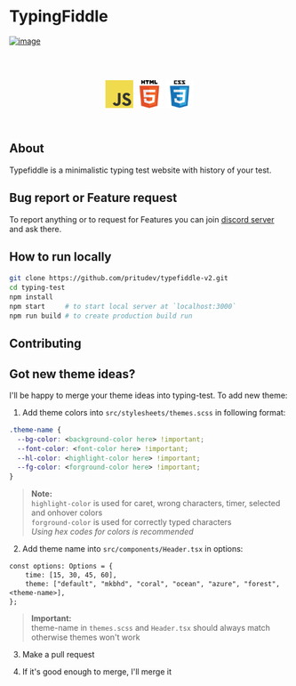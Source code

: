 # TypingFiddle

<a href="https://typefiddle.pritudev.me">
  
![image](https://user-images.githubusercontent.com/75468116/137464679-47596cd1-041f-43eb-beca-1b566f50f64e.png)
  
</a>

<br/><br/>

<p align="center">
  
<img align="center" alt="JavaScript" width="50px" src="https://raw.githubusercontent.com/github/explore/80688e429a7d4ef2fca1e82350fe8e3517d3494d/topics/javascript/javascript.png" />
<img align="center" alt="HTML5" width="50px" src="https://raw.githubusercontent.com/github/explore/80688e429a7d4ef2fca1e82350fe8e3517d3494d/topics/html/html.png" />
<img align="center" alt="CSS3" width="50px" src="https://raw.githubusercontent.com/github/explore/80688e429a7d4ef2fca1e82350fe8e3517d3494d/topics/css/css.png" />

</p>
<br/>

## About

Typefiddle is a minimalistic typing test website with history of your test.

## Bug report or Feature request

To report anything or to request for Features you can join [discord server](https://discord.io/prituhq) and ask there.

## How to run locally

```zsh
git clone https://github.com/pritudev/typefiddle-v2.git
cd typing-test
npm install
npm start     # to start local server at `localhost:3000`
npm run build # to create production build run
```

## Contributing

## Got new theme ideas?

I'll be happy to merge your theme ideas into typing-test. To add new theme:

1. Add theme colors into `src/stylesheets/themes.scss` in following format:

```css
.theme-name {
  --bg-color: <background-color here> !important;
  --font-color: <font-color here> !important;
  --hl-color: <highlight-color here> !important;
  --fg-color: <forground-color here> !important;
}
```

> **Note:**  
> `highlight-color` is used for caret, wrong characters, timer, selected and onhover colors  
> `forground-color` is used for correctly typed characters  
> <i>Using hex codes for colors is recommended</i>

2.  Add theme name into `src/components/Header.tsx` in options:

```tsx
const options: Options = {
	time: [15, 30, 45, 60],
	theme: ["default", "mkbhd", "coral", "ocean", "azure", "forest", <theme-name>],
};
```

> **Important:**  
> theme-name in `themes.scss` and `Header.tsx` should always match otherwise themes won't work

3. Make a pull request

4. If it's good enough to merge, I'll merge it
